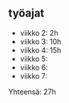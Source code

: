 ## työajat
- viikko 2: 2h
- viikko 3: 10h
- viikko 4: 15h
- viikko 5:
- viikko 6:
- viikko 7:

Yhteensä: 27h
